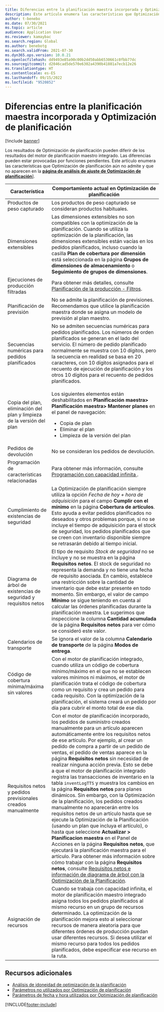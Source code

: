 ```yaml
---
title: Diferencias entre la planificación maestra incorporada y Optimización de planificación
description: Este artículo enumera las características que Optimización de planificación aún no admite y que no aparecen en la página de análisis de ajuste de Optimización de planificación.
author: t-benebo
ms.date: 07/30/2021
ms.topic: article
audience: Application User
ms.reviewer: kamaybac
ms.search.region: Global
ms.author: benebotg
ms.search.validFrom: 2021-07-30
ms.dyn365.ops.version: 10.0.21
ms.openlocfilehash: dd9493e85a90c00b2dd50abb6530661c0fbb77dc
ms.sourcegitcommit: d2046cad5de570e6302a4390b41881a7ecb12e26
ms.translationtype: HT
ms.contentlocale: es-ES
ms.lasthandoff: 09/15/2022
ms.locfileid: "9520852"
---
```

# <a name="differences-between-built-in-master-planning-and-planning-optimization"></a>Diferencias entre la planificación maestra incorporada y Optimización de planificación

[!include [banner](../../includes/banner.md)]

Los resultados de Optimización de planificación pueden diferir de los resultados del motor de planificación maestro integrado. Las diferencias pueden estar provocadas por funciones pendientes. Este artículo enumera las características que Optimización de planificación aún no admite y que no aparecen en la **[página de análisis de ajuste de Optimización de planificación](planning-optimization-fit-analysis.md)**].

| Característica | Comportamiento actual en Optimización de planificación |
|---|---|
| Productos de peso capturado | Los productos de peso capturado se consideran productos habituales.|
| Dimensiones extensibles | Las dimensiones extensibles no son compatibles con la optimización de la planificación. Cuando se utiliza la optimización de la planificación, las dimensiones extensibles están vacías en los pedidos planificados, incluso cuando la casilla **Plan de cobertura por dimensión** está seleccionada en la página **Grupos de dimensiones de almacenamiento** o **Seguimiento de grupos de dimensiones**. |
| Ejecuciones de producción filtradas | Para obtener más detalles, consulte [Planificación de la producción - Filtros](production-planning.md#filters). |
| Planificación de previsión | No se admite la planificación de previsiones. Recomendamos que utilice la planificación maestra donde se asigna un modelo de previsión al plan maestro. |
| Secuencias numéricas para pedidos planificados | No se admiten secuencias numéricas para pedidos planificados. Los números de orden planificados se generan en el lado del servicio. El número de pedido planificado normalmente se muestra con 10 dígitos, pero la secuencia en realidad se basa en 20 caracteres, con 10 dígitos asignados para el recuento de ejecución de planificación y los otros 10 dígitos para el recuento de pedidos planificados. |
| Copia del plan, eliminación del plan y limpieza de la versión del plan | <p>Los siguientes elementos están deshabilitados en **Planificación maestra\> Planificación maestra\> Mantener planes** en el panel de navegación:</p><ul><li>Copia de plan</li><li>Eliminar el plan</li><li>Limpieza de la versión del plan</li></ul> |
| Pedidos de devolución | No se consideran los pedidos de devolución. |
| Programación de características relacionadas | Para obtener más información, consulte [Programación con capacidad infinita ](infinite-capacity-planning.md#limitations). |
| Cumplimiento de existencias de seguridad | La Optimización de planificación siempre utiliza la opción *Fecha de hoy + hora de adquisición* para el campo **Cumplir con el mínimo** en la página **Cobertura de artículos**. Esto ayuda a evitar pedidos planificados no deseados y otros problemas porque, si no se incluye el tiempo de adquisición para el stock de seguridad, los pedidos planificados que se creen con inventario disponible siempre se retrasarán debido al tiempo inicial. |
| Diagrama de árbol de existencias de seguridad y requisitos netos | El tipo de requisito *Stock de seguridad* no se incluye y no se muestra en la página **Requisitos netos**. El stock de seguridad no representa la demanda y no tiene una fecha de requisito asociada. En cambio, establece una restricción sobre la cantidad de inventario que debe estar presente en todo momento. Sin embargo, el valor de campo **Mínimo** se sigue teniendo en cuenta al calcular las órdenes planificadas durante la planificación maestra. Le sugerimos que inspeccione la columna **Cantidad acumulada** de la página **Requisitos netos** para ver cómo se consideró este valor. |
| Calendarios de transporte | Se ignora el valor de la columna **Calendario de transporte** de la página **Modos de entrega**. |
| Código de cobertura mínima/máxima sin valores| Con el motor de planificación integrado, cuando utiliza un código de cobertura mínimo/máximo en el que no se establecen valores mínimos ni máximos, el motor de planificación trata el código de cobertura como un requisito y crea un pedido para cada requisito. Con la optimización de la planificación, el sistema creará un pedido por día para cubrir el monto total de ese día.  |
| Requisitos netos y pedidos previsionales creados manualmente | Con el motor de planificación incorporado, los pedidos de suministro creados manualmente para un artículo aparecen automáticamente entre los requisitos netos de ese artículo. Por ejemplo, al crear un pedido de compra a partir de un pedido de ventas, el pedido de ventas aparece en la página **Requisitos netos** sin necesidad de realizar ninguna acción previa. Esto se debe a que el motor de planificación integrado registra las transacciones de inventario en la tabla `inventLogTTS` y muestra los cambios en la página **Requisitos netos** para planes dinámicos. Sin embargo, con la Optimización de la planificación, los pedidos creados manualmente no aparecerán entre los requisitos netos de un artículo hasta que se ejecute la Optimización de la Planificación (usando un plan que incluya el artículo), o hasta que seleccione **Actualizar \> Planificacion maestra** en el Panel de Acciones en la página **Requisitos netos**, que ejecutará la planificación maestra para el artículo. Para obtener más información sobre cómo trabajar con la página **Requisitos netos**, consulte [Requisitos netos e información de diagrama de árbol con la Optimización de la Planificación](net-requirements.md). |
| Asignación de recursos | Cuando se trabaja con capacidad infinita, el motor de planificación maestro integrado asigna todos los pedidos planificados al mismo recurso en un grupo de recursos determinado. La optimización de la planificación mejora esto al seleccionar recursos de manera aleatoria para que diferentes órdenes de producción puedan usar diferentes recursos. Si desea utilizar el mismo recurso para todos los pedidos planificados, debe especificar ese recurso en la ruta. |

## <a name="additional-resources"></a>Recursos adicionales

- [Análisis de idoneidad de optimización de la planificación](planning-optimization-fit-analysis.md)
- [Parámetros no utilizados por Optimización de planificación](not-used-parameters.md)
- [Parámetros de fecha y hora utilizados por Optimización de planificación](date-time-used.md)

[!INCLUDE[footer-include](../../../includes/footer-banner.md)]
